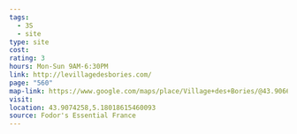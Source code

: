 ```yaml
---
tags:
  - 3S
  - site
type: site
cost: 
rating: 3
hours: Mon-Sun 9AM-6:30PM
link: http://levillagedesbories.com/
page: "560"
map-link: https://www.google.com/maps/place/Village+des+Bories/@43.9066982,5.1775479,17z/data=!3m1!4b1!4m6!3m5!1s0x12ca0c2c263fd153:0x20957ed2597aa10a!8m2!3d43.9066944!4d5.1801228!16s%2Fm%2F04hf35c?entry=ttu&g_ep=EgoyMDI0MTAwNy4xIKXMDSoASAFQAw%3D%3D
visit: 
location: 43.9074258,5.18018615460093
source: Fodor's Essential France
---
```

